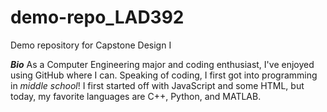 # demo-repo_LAD392
Demo repository for Capstone Design I

_____________Bio_____________
As a Computer Engineering major and coding enthusiast,
I've enjoyed using GitHub where I can. Speaking of coding,
I first got into programming in _middle school_! I first started
off with JavaScript and some HTML, but today, my favorite
languages are C++, Python, and MATLAB.
